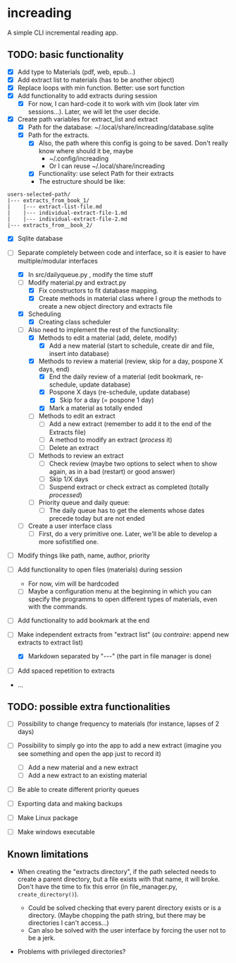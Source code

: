 # increading

A simple CLI incremental reading app.

## TODO: basic functionality

- [X] Add type to Materials (pdf, web, epub...)
- [X] Add extract list to materials (has to be another object)
- [X] Replace loops with min function. Better: use sort function
- [X] Add functionality to add extracts during session
    - [X] For now, I can hard-code it to work with vim (look later vim
    sessions...). Later, we will let the user decide.

- [X] Create path variables for extract_list and extract
    - [X] Path for the database: ~/.local/share/increading/database.sqlite
    - [X] Path for the extracts.
        - [X] Also, the path where this config is going to be saved. Don't
        really know where should it be, maybe
            - ~/.config/increading
            - Or I can reuse ~/.local/share/increading
        - [X] Functionality: use select Path for their extracts
        - The estructure should be like:
```
users-selected-path/
|--- extracts_from_book_1/
|    |--- extract-list-file.md
|    |--- individual-extract-file-1.md
|    |--- individual-extract-file-2.md
|--- extracts_from__book_2/
```

- [X] Sqlite database

- [ ] Separate completely between code and interface, so it is easier to have
  multiple/modular interfaces
    - [X] In src/dailyqueue.py , modify the time stuff
    - [ ] Modify material.py and extract.py
        - [X] Fix constructors to fit database mapping.
        - [X] Create methods in material class where I group the methods to 
              create a new object directory and extracts file
    - [X] Scheduling
        - [X] Creating class scheduler
    - [ ] Also need to implement the rest of the functionality:
        - [X] Methods to edit a material (add, delete, modify)
             - [X] Add a new material (start to schedule, create dir and file, insert into database)
        - [X] Methods to review a material (review, skip for a day, pospone X days, end)
             - [X] End the daily review of a material (edit bookmark, re-schedule, update database)
             - [X] Pospone X days (re-schedule, update database)
                 - [X] Skip for a day (= pospone 1 day)
             - [X] Mark a material as totally ended
        - [ ] Methods to edit an extract
            - [ ] Add a new extract (remember to add it to the end of the Extracts file)
            - [ ] A method to modify an extract (_process_ it)
            - [ ] Delete an extract
        - [ ] Methods to review an extract
            - [ ] Check review (maybe two options to select when to show again, as in a bad (restart) or good answer)
            - [ ] Skip 1/X days
            - [ ] Suspend extract or check extract as completed (totally _processed_)
        - [ ] Priority queue and daily queue: 
            - [ ] The daily queue has to get the elements whose dates precede today but are not ended
    - [ ] Create a user interface class
        - [ ] First, do a very primitive one. Later, we'll be able to develop a more sofistified one.

- [ ] Modify things like path, name, author, priority
- [ ] Add functionality to open files (materials) during session
    - For now, vim will be hardcoded
    - [ ] Maybe a configuration menu at the beginning in which you can specify the programms to open different types of materials, even with the commands.
- [ ] Add functionality to add bookmark at the end
- [ ] Make independent extracts from "extract list" (_au contraire_: append new extracts to extract list)
    - [X] Markdown separated by "---" (the part in file manager is done)
- [ ] Add spaced repetition to extracts
- ...

## TODO: possible extra functionalities

- [ ] Possibility to change frequency to materials (for instance, lapses of 2 days)

- [ ] Possibility to simply go into the app to add a new extract (imagine you see something and open the app just to record it)
    - [ ] Add a new material and a new extract
    - [ ] Add a new extract to an existing material

- [ ] Be able to create different priority queues

- [ ] Exporting data and making backups

- [ ] Make Linux package 
- [ ] Make windows executable


## Known limitations

- When creating the "extracts directory", if the path selected needs to create a
parent directory, but a file exists with that name, it will broke. Don't have
the time to fix this error (in file_manager.py, `create_directory()`). 
    - Could be solved checking that every parent directory exists or is a
    directory. (Maybe chopping the path string, but there may be directories I
    can't access...)
    - Can also be solved with the user interface by forcing the user not to be a
    jerk.

- Problems with privileged directories?
